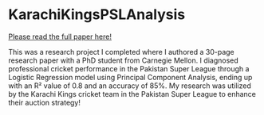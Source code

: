 # KarachiKingsPSLAnalysis

[Please read the full paper here!](https://drive.google.com/file/d/1NXQ8tRFmDGiG3MsIlINiijWVbgEq9qqN/view?usp=sharing)

This was a research project I completed where I authored a 30-page research paper with a PhD student from Carnegie Mellon. I diagnosed professional cricket performance in the Pakistan Super League through a  Logistic Regression model using Principal Component Analysis, ending up with an R² value of 0.8 and an accuracy of 85%. My research was utilized by the Karachi Kings cricket team in the Pakistan Super League to enhance their auction strategy!
